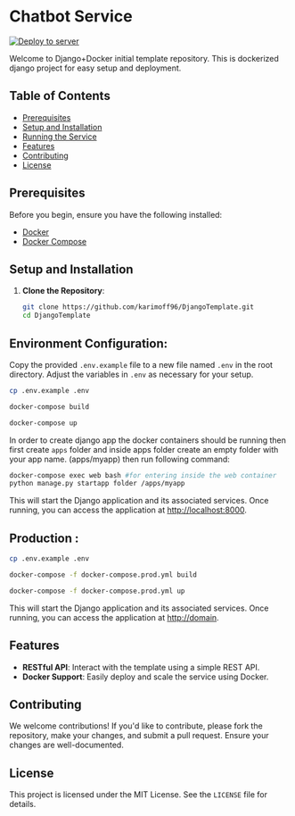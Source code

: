 # Chatbot Service
[![Deploy to server](https://github.com/karimoff96/DjangoTemplate.git/actions/workflows/deploy.yml/badge.svg?branch=master)](https://github.com/karimoff96/DjangoTemplate.git/actions/workflows/deploy.yml)

Welcome to Django+Docker initial template repository. This is dockerized django project for easy setup and deployment.

## Table of Contents

- [Prerequisites](#prerequisites)
- [Setup and Installation](#setup-and-installation)
- [Running the Service](#running-the-service)
- [Features](#features)
- [Contributing](#contributing)
- [License](#license)

## Prerequisites

Before you begin, ensure you have the following installed:
- [Docker](https://www.docker.com/get-started)
- [Docker Compose](https://docs.docker.com/compose/install/)

## Setup and Installation

1. **Clone the Repository**:
   ```bash
   git clone https://github.com/karimoff96/DjangoTemplate.git
   cd DjangoTemplate

## Environment Configuration:

Copy the provided `.env.example` file to a new file named `.env` in the root directory. Adjust the variables in `.env` as necessary for your setup.

```bash
cp .env.example .env

docker-compose build

docker-compose up
```
In order to create django app the docker containers should be running then first create `apps` folder and inside apps folder create an empty folder with your app name. (apps/myapp) then run following command:
```bash
docker-compose exec web bash #for entering inside the web container
python manage.py startapp folder /apps/myapp
```

This will start the Django application and its associated services. Once running, you can access the application at [http://localhost:8000](http://localhost:8000).
## Production :
```bash
cp .env.example .env

docker-compose -f docker-compose.prod.yml build

docker-compose -f docker-compose.prod.yml up
```

This will start the Django application and its associated services. Once running, you can access the application at [http://domain](http://domain).

## Features

- **RESTful API**: Interact with the template using a simple REST API.
- **Docker Support**: Easily deploy and scale the service using Docker.

## Contributing

We welcome contributions! If you'd like to contribute, please fork the repository, make your changes, and submit a pull request. Ensure your changes are well-documented.

## License

This project is licensed under the MIT License. See the `LICENSE` file for details.


